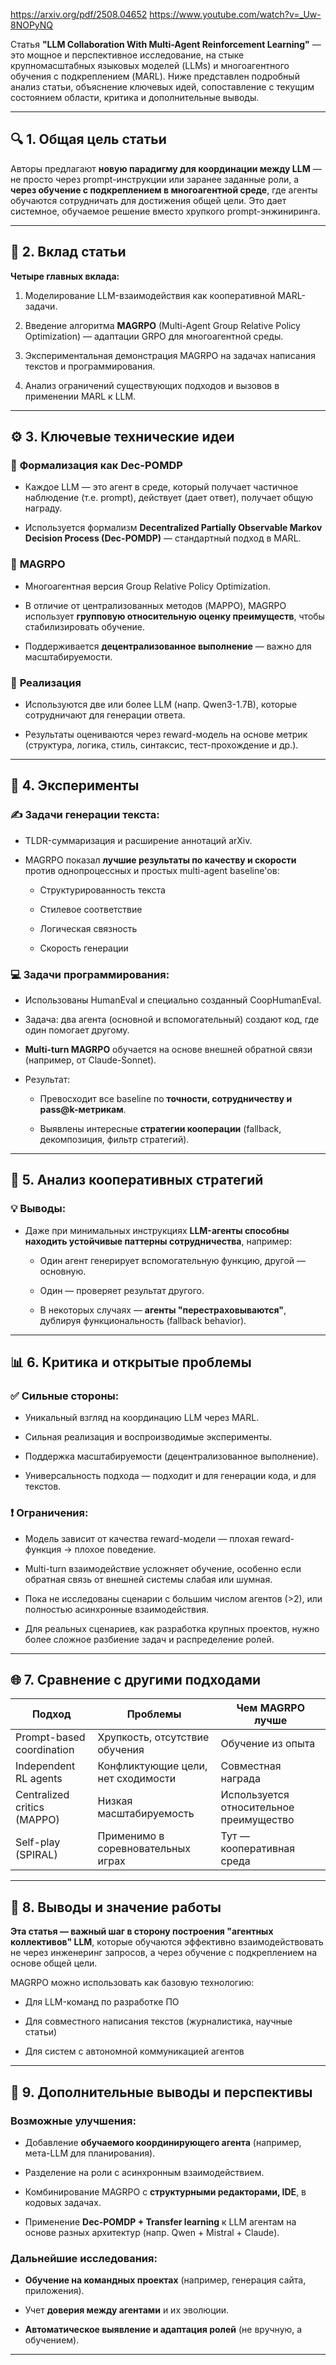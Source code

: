 
https://arxiv.org/pdf/2508.04652
https://www.youtube.com/watch?v=_Uw-8NOPyNQ


Статья **"LLM Collaboration With Multi-Agent Reinforcement Learning"** — это мощное и перспективное исследование, на стыке крупномасштабных языковых моделей (LLMs) и многоагентного обучения с подкреплением (MARL). Ниже представлен подробный анализ статьи, объяснение ключевых идей, сопоставление с текущим состоянием области, критика и дополнительные выводы.

---

## 🔍 **1. Общая цель статьи**

Авторы предлагают **новую парадигму для координации между LLM** — не просто через prompt-инструкции или заранее заданные роли, а **через обучение с подкреплением в многоагентной среде**, где агенты обучаются сотрудничать для достижения общей цели. Это дает системное, обучаемое решение вместо хрупкого prompt-энжиниринга.

---

## 🧠 **2. Вклад статьи**

**Четыре главных вклада:**

1. Моделирование LLM-взаимодействия как кооперативной MARL-задачи.
    
2. Введение алгоритма **MAGRPO** (Multi-Agent Group Relative Policy Optimization) — адаптации GRPO для многоагентной среды.
    
3. Экспериментальная демонстрация MAGRPO на задачах написания текстов и программирования.
    
4. Анализ ограничений существующих подходов и вызовов в применении MARL к LLM.
    

---

## ⚙️ **3. Ключевые технические идеи**

### 📌 **Формализация как Dec-POMDP**

- Каждое LLM — это агент в среде, который получает частичное наблюдение (т.е. prompt), действует (дает ответ), получает общую награду.
    
- Используется формализм **Decentralized Partially Observable Markov Decision Process (Dec-POMDP)** — стандартный подход в MARL.
    

### 📌 **MAGRPO**

- Многоагентная версия Group Relative Policy Optimization.
    
- В отличие от централизованных методов (MAPPO), MAGRPO использует **групповую относительную оценку преимуществ**, чтобы стабилизировать обучение.
    
- Поддерживается **децентрализованное выполнение** — важно для масштабируемости.
    

### 📌 **Реализация**

- Используются две или более LLM (напр. Qwen3-1.7B), которые сотрудничают для генерации ответа.
    
- Результаты оцениваются через reward-модель на основе метрик (структура, логика, стиль, синтаксис, тест-прохождение и др.).
    

---

## 🧪 **4. Эксперименты**

### ✍️ **Задачи генерации текста:**

- TLDR-суммаризация и расширение аннотаций arXiv.
    
- MAGRPO показал **лучшие результаты по качеству и скорости** против однопроцессных и простых multi-agent baseline'ов:
    
    - Структурированность текста
        
    - Стилевое соответствие
        
    - Логическая связность
        
    - Скорость генерации
        

### 💻 **Задачи программирования:**

- Использованы HumanEval и специально созданный CoopHumanEval.
    
- Задача: два агента (основной и вспомогательный) создают код, где один помогает другому.
    
- **Multi-turn MAGRPO** обучается на основе внешней обратной связи (например, от Claude-Sonnet).
    
- Результат:
    
    - Превосходит все baseline по **точности, сотрудничеству и pass@k-метрикам**.
        
    - Выявлены интересные **стратегии кооперации** (fallback, декомпозиция, фильтр стратегий).
        

---

## 🧩 **5. Анализ кооперативных стратегий**

### 💡 Выводы:

- Даже при минимальных инструкциях **LLM-агенты способны находить устойчивые паттерны сотрудничества**, например:
    
    - Один агент генерирует вспомогательную функцию, другой — основную.
        
    - Один — проверяет результат другого.
        
    - В некоторых случаях — **агенты "перестраховываются"**, дублируя функциональность (fallback behavior).
        

---

## 📊 **6. Критика и открытые проблемы**

### ✅ Сильные стороны:

- Уникальный взгляд на координацию LLM через MARL.
    
- Сильная реализация и воспроизводимые эксперименты.
    
- Поддержка масштабируемости (децентрализованное выполнение).
    
- Универсальность подхода — подходит и для генерации кода, и для текстов.
    

### ❗ Ограничения:

- Модель зависит от качества reward-модели — плохая reward-функция → плохое поведение.
    
- Multi-turn взаимодействие усложняет обучение, особенно если обратная связь от внешней системы слабая или шумная.
    
- Пока не исследованы сценарии с большим числом агентов (>2), или полностью асинхронные взаимодействия.
    
- Для реальных сценариев, как разработка крупных проектов, нужно более сложное разбиение задач и распределение ролей.
    

---

## 🌐 **7. Сравнение с другими подходами**

|Подход|Проблемы|Чем MAGRPO лучше|
|---|---|---|
|Prompt-based coordination|Хрупкость, отсутствие обучения|Обучение из опыта|
|Independent RL agents|Конфликтующие цели, нет сходимости|Совместная награда|
|Centralized critics (MAPPO)|Низкая масштабируемость|Используется относительное преимущество|
|Self-play (SPIRAL)|Применимо в соревновательных играх|Тут — кооперативная среда|

---

## 🚀 **8. Выводы и значение работы**

**Эта статья — важный шаг в сторону построения "агентных коллективов" LLM**, которые обучаются эффективно взаимодействовать не через инженеринг запросов, а через обучение с подкреплением на основе общей цели.

MAGRPO можно использовать как базовую технологию:

- Для LLM-команд по разработке ПО
    
- Для совместного написания текстов (журналистика, научные статьи)
    
- Для систем с автономной коммуникацией агентов
    

---

## 🧭 **9. Дополнительные выводы и перспективы**

### Возможные улучшения:

- Добавление **обучаемого координирующего агента** (например, мета-LLM для планирования).
    
- Разделение на роли с асинхронным взаимодействием.
    
- Комбинирование MAGRPO с **структурными редакторами, IDE**, в кодовых задачах.
    
- Применение **Dec-POMDP + Transfer learning** к LLM агентам на основе разных архитектур (напр. Qwen + Mistral + Claude).
    

### Дальнейшие исследования:

- **Обучение на командных проектах** (например, генерация сайта, приложения).
    
- Учет **доверия между агентами** и их эволюции.
    
- **Автоматическое выявление и адаптация ролей** (не вручную, а обучением).
    

---

